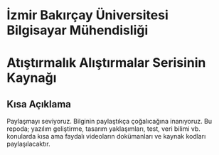 # İzmir Bakırçay Üniversitesi Bilgisayar Mühendisliği
# Atıştırmalık Alıştırmalar Serisinin Kaynağı
## Kısa Açıklama
Paylaşmayı seviyoruz. Bilginin paylaştıkça çoğalıcağına inanıyoruz. Bu repoda; yazılım geliştirme, tasarım yaklaşımları, test, veri bilimi vb. konularda kısa ama faydalı videoların dokümanları ve kaynak kodları paylaşılacaktır.   
